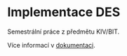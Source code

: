 # Implementace DES

Semestrální práce z předmětu KIV/BIT.

Více informací v [dokumentaci](doc/kiv-bit-sp.pdf).

